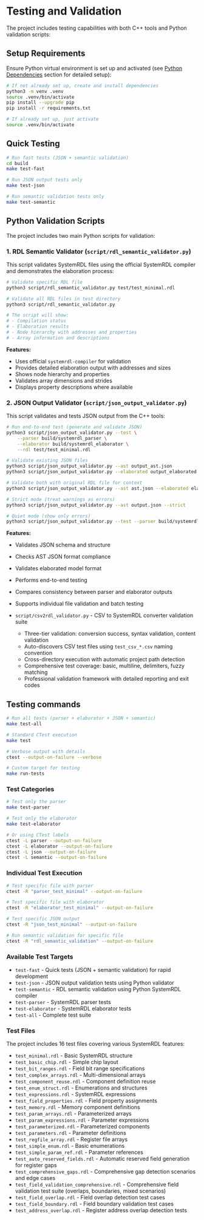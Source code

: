 # Testing and Validation

The project includes testing capabilities with both C++ tools and Python validation scripts:

## Setup Requirements

Ensure Python virtual environment is set up and activated (see [Python Dependencies](#python-dependencies) section for
detailed setup):

```bash
# If not already set up, create and install dependencies
python3 -m venv .venv
source .venv/bin/activate
pip install --upgrade pip
pip install -r requirements.txt

# If already set up, just activate
source .venv/bin/activate
```

## Quick Testing

```bash
# Run fast tests (JSON + semantic validation)
cd build
make test-fast

# Run JSON output tests only
make test-json

# Run semantic validation tests only
make test-semantic
```

## Python Validation Scripts

The project includes two main Python scripts for validation:

### 1. RDL Semantic Validator (`script/rdl_semantic_validator.py`)

This script validates SystemRDL files using the official SystemRDL compiler and demonstrates the elaboration process:

```bash
# Validate specific RDL file
python3 script/rdl_semantic_validator.py test/test_minimal.rdl

# Validate all RDL files in test directory
python3 script/rdl_semantic_validator.py

# The script will show:
# - Compilation status
# - Elaboration results
# - Node hierarchy with addresses and properties
# - Array information and descriptions
```

**Features:**

- Uses official `systemrdl-compiler` for validation
- Provides detailed elaboration output with addresses and sizes
- Shows node hierarchy and properties
- Validates array dimensions and strides
- Displays property descriptions where available

### 2. JSON Output Validator (`script/json_output_validator.py`)

This script validates and tests JSON output from the C++ tools:

```bash
# Run end-to-end test (generate and validate JSON)
python3 script/json_output_validator.py --test \
    --parser build/systemrdl_parser \
    --elaborator build/systemrdl_elaborator \
    --rdl test/test_minimal.rdl

# Validate existing JSON files
python3 script/json_output_validator.py --ast output_ast.json
python3 script/json_output_validator.py --elaborated output_elaborated.json

# Validate both with original RDL file for context
python3 script/json_output_validator.py --ast ast.json --elaborated elaborated.json --rdl input.rdl

# Strict mode (treat warnings as errors)
python3 script/json_output_validator.py --ast output.json --strict

# Quiet mode (show only errors)
python3 script/json_output_validator.py --test --parser build/systemrdl_parser --elaborator build/systemrdl_elaborator --rdl test/test_minimal.rdl --quiet
```

**Features:**

- Validates JSON schema and structure
- Checks AST JSON format compliance
- Validates elaborated model format
- Performs end-to-end testing
- Compares consistency between parser and elaborator outputs
- Supports individual file validation and batch testing

- `script/csv2rdl_validator.py` - CSV to SystemRDL converter validation suite
  - Three-tier validation: conversion success, syntax validation, content validation
  - Auto-discovers CSV test files using `test_csv_*.csv` naming convention
  - Cross-directory execution with automatic project path detection
  - Comprehensive test coverage: basic, multiline, delimiters, fuzzy matching
  - Professional validation framework with detailed reporting and exit codes

## Testing commands

```bash
# Run all tests (parser + elaborator + JSON + semantic)
make test-all

# Standard CTest execution
make test

# Verbose output with details
ctest --output-on-failure --verbose

# Custom target for testing
make run-tests
```

### Test Categories

```bash
# Test only the parser
make test-parser

# Test only the elaborator
make test-elaborator

# Or using CTest labels
ctest -L parser --output-on-failure
ctest -L elaborator --output-on-failure
ctest -L json --output-on-failure
ctest -L semantic --output-on-failure
```

### Individual Test Execution

```bash
# Test specific file with parser
ctest -R "parser_test_minimal" --output-on-failure

# Test specific file with elaborator
ctest -R "elaborator_test_minimal" --output-on-failure

# Test specific JSON output
ctest -R "json_test_minimal" --output-on-failure

# Run semantic validation for specific file
ctest -R "rdl_semantic_validation" --output-on-failure
```

### Available Test Targets

- `test-fast` - Quick tests (JSON + semantic validation) for rapid development
- `test-json` - JSON output validation tests using Python validator
- `test-semantic` - RDL semantic validation using Python SystemRDL compiler
- `test-parser` - SystemRDL parser tests
- `test-elaborator` - SystemRDL elaborator tests
- `test-all` - Complete test suite

### Test Files

The project includes 16 test files covering various SystemRDL features:

- `test_minimal.rdl` - Basic SystemRDL structure
- `test_basic_chip.rdl` - Simple chip layout
- `test_bit_ranges.rdl` - Field bit range specifications
- `test_complex_arrays.rdl` - Multi-dimensional arrays
- `test_component_reuse.rdl` - Component definition reuse
- `test_enum_struct.rdl` - Enumerations and structures
- `test_expressions.rdl` - SystemRDL expressions
- `test_field_properties.rdl` - Field property assignments
- `test_memory.rdl` - Memory component definitions
- `test_param_arrays.rdl` - Parameterized arrays
- `test_param_expressions.rdl` - Parameter expressions
- `test_parameterized.rdl` - Parameterized components
- `test_parameters.rdl` - Parameter definitions
- `test_regfile_array.rdl` - Register file arrays
- `test_simple_enum.rdl` - Basic enumerations
- `test_simple_param_ref.rdl` - Parameter references
- `test_auto_reserved_fields.rdl` - Automatic reserved field generation for register gaps
- `test_comprehensive_gaps.rdl` - Comprehensive gap detection scenarios and edge cases
- `test_field_validation_comprehensive.rdl` - Comprehensive field validation test suite (overlaps, boundaries, mixed scenarios)
- `test_field_overlap.rdl` - Field overlap detection test cases
- `test_field_boundary.rdl` - Field boundary validation test cases
- `test_address_overlap.rdl` - Register address overlap detection tests
